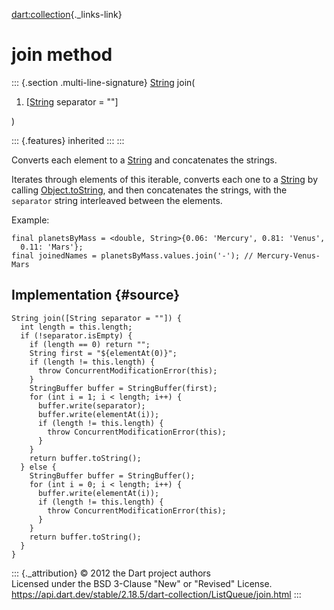 [dart:collection](../../dart-collection/dart-collection-library){._links-link}

join method
===========

::: {.section .multi-line-signature}
[String](../../dart-core/string-class) join(

1.  \[[String](../../dart-core/string-class) separator = \"\"\]

)

::: {.features}
inherited
:::
:::

Converts each element to a [String](../../dart-core/string-class) and
concatenates the strings.

Iterates through elements of this iterable, converts each one to a
[String](../../dart-core/string-class) by calling
[Object.toString](../../dart-core/object/tostring), and then
concatenates the strings, with the `separator` string interleaved
between the elements.

Example:

``` {.language-dart data-language="dart"}
final planetsByMass = <double, String>{0.06: 'Mercury', 0.81: 'Venus',
  0.11: 'Mars'};
final joinedNames = planetsByMass.values.join('-'); // Mercury-Venus-Mars
```

Implementation {#source}
--------------

``` {.language-dart data-language="dart"}
String join([String separator = ""]) {
  int length = this.length;
  if (!separator.isEmpty) {
    if (length == 0) return "";
    String first = "${elementAt(0)}";
    if (length != this.length) {
      throw ConcurrentModificationError(this);
    }
    StringBuffer buffer = StringBuffer(first);
    for (int i = 1; i < length; i++) {
      buffer.write(separator);
      buffer.write(elementAt(i));
      if (length != this.length) {
        throw ConcurrentModificationError(this);
      }
    }
    return buffer.toString();
  } else {
    StringBuffer buffer = StringBuffer();
    for (int i = 0; i < length; i++) {
      buffer.write(elementAt(i));
      if (length != this.length) {
        throw ConcurrentModificationError(this);
      }
    }
    return buffer.toString();
  }
}
```

::: {._attribution}
© 2012 the Dart project authors\
Licensed under the BSD 3-Clause \"New\" or \"Revised\" License.\
<https://api.dart.dev/stable/2.18.5/dart-collection/ListQueue/join.html>
:::
